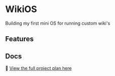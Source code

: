 # WikiOS
Building my first mini OS for running custom wiki's

## Features


## Docs
📘 [View the full project plan here](PROJECT_PLAN.md)
